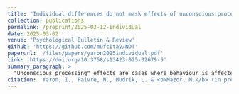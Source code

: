 ```yaml
---
title: "Individual differences do not mask effects of unconscious processing"
collection: publications
permalink: /preprint/2025-03-12-individual
date: 2025-03-02
venue: 'Psychological Bulletin & Review'
github: 'https://github.com/mufcItay/NDT'
paperurl: '/files/papers/yaron2025individual.pdf'
link: 'https://doi.org/10.3758/s13423-025-02679-5'
summary_paragraph: >
  "Unconscious processing" effects are cases where behaviour is affected by events that were not consciously perceived. In the 2000s many such cases were reported in the scientific literature, but these findings were since challenged on statistical grounds. In this paper, a collaboration with [Liad](https://en-social-sciences.tau.ac.il/profile/mudrikli) and [Nathan](https://nfaivre.netlify.app/), led by [Itay](http://researchgate.net/scientific-contributions/Itay-Yaron-2173226335), we point out that the statistical analyses that are commonly used to test for unconscious processing effects make an unnecessary assumption, namely that the direction of effects should be the same for all people. We developed two new statistical tests that do not make this assumption: a Sign Consistency test and an Absolute Effect Size test (the second was suggested by our Reviewer [Sascha Meyen](https://www.ecogsci.cs.uni-tuebingen.de/team/sascha-meyen/)). We applied these tests to data from previous studies about unconscious perception, only to find that relaxing this assumption does not make a difference. In contrast, the same tests revealed multiple hidden effects when applied to datasets from other fields. Together, we conclude that effect of unconscious processing were not masked by individual differences. 
citation: 'Yaron, I., Faivre, N., Mudrik, L. & <b>Mazor, M.</b> (in press). Individual differences do not mask effects of unconscious processing. <i>Psychological Bulletin & Review</i>'
---
```

